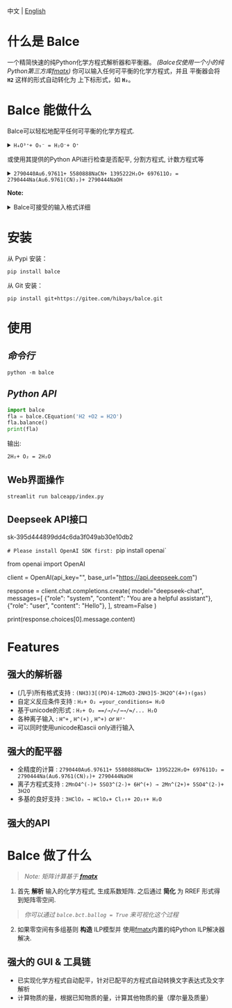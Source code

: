 中文 | [English](README.md)

# 什么是 Balce

一个精简快速的纯Python化学方程式解析器和平衡器。
*(Balce仅使用一个小的纯Python第三方库[fmatx](https://github.com/hibays/fmatx))*
你可以输入任何可平衡的化学方程式，并且
平衡器会将 **`H2`** 这样的形式自动转化为
上下标形式，如 **`H₂`**。

# Balce 能做什么

Balce可以轻松地配平任何可平衡的化学方程式.

<details><summary><code>H₄O³⁺+ O₉⁻ = H₂O⁻+ O⁺</code></summary>

```ShellSession
web模式运行
streamlit run balceapp/index.py

$ python -m balce
Balce v1.2.0
* info = False
* form = uni

Inp[1]: H₄O³⁺+ O₉⁻ = H₂O⁻+ O⁺
Oup[1]: 5H₄O³⁺+ 3O₉⁻ = 10H₂O⁻+ 22O⁺
```

</details>

或使用其提供的Python API进行检查是否配平, 分割方程式, 计数方程式等

<details><summary><code>2790440Au6.97611+ 5580888NaCN+ 1395222H₂O+ 697611O₂ = 2790444Na(Au6.9761(CN)₂)+ 2790444NaOH</code></summary>

```ShellSession
$ python
>>> import balce
>>> balce.CEquation('2790440Au6.97611+ 5580888NaCN+ 1395222H₂O+ 697611O₂ = 2790444Na(Au6.9761(CN)₂)+ 2790444NaOH').check()
True
>>> balce.CEquation('H2+O2=H2O').count()
({'H': 2, 'e': 0, 'O': 2}, {'H': 2, 'O': 1, 'e': 0})
>>>
>>> balce.CEquation('H2+O2=H2O').split()
('H₂+O₂', '=', 'H₂O')
>>> balce.CEquation('H2+O2=H2O').split(to_mal=True)
(['H₂', 'O₂'], '=', ['H₂O'])
>>>
```

</details>

**Note:**

<details><summary>Balce可接受的输入格式详细</summary>

化学方程式的格式与化学课本里的基本相同，详细描述如下：

* 化学方程式由左右两个表达式组成，中间用至少1个等号=、中间带反应条件的2个等号、右箭头→或双向箭头⇋⇌↔⇄⇆⇔隔开
* 如：Mg+O2=△=MgO2，Mg+O2==MgO2, Mg+O2→MgO2
* 表达式由若干部分组成，每部分由整数或空串与化学式组成，部分之间用加号+连接
* 如：2Mg+O2，MgO2
* 化学式由若干部分构成，每部分顺次由项、系数、价数和0至1个上下箭头↑↓构成，部分之间直接连接
* 项是元素或以左右圆括号()或左右方括号[]括起来的或用间隔号·连接的化学式，如[Ru(C10H8N2)3]Cl2·6H2O
* 系数可以是一个整数，小数，unicode下标或空串
* 价数可用以下两种形式描述：
  1. 异或符^或两个连续星号**与左右圆括号()括起来的整数、小数或空串与1个正负号+-的组合的组合
  2. Unicode上标
* 如：MgO3.99, MgO₂；SO4.5²⁻, SO₄**(3.2-), SO₄²⁻, OH⁻, OH^(-)↑；Ca(OH)2, H(SO₄)₂⡀₉⁴⁻↓

</details>

# 安装

从 Pypi 安装：

`pip install balce`

从 Git 安装：

`pip install git+https://gitee.com/hibays/balce.git`

# 使用

## *命令行*

`python -m balce`

## *Python API*

```python
import balce
fla = balce.CEquation('H2 +O2 = H2O')
fla.balance()
print(fla)
```

输出:

```latex
2H₂+ O₂ = 2H₂O
```

## Web界面操作

`streamlit run balceapp/index.py`

## Deepseek API接口

sk-395d444899dd4c6da3f049ab30e10db2

`# Please install OpenAI SDK first: `pip install openai`

from openai import OpenAI

client = OpenAI(api_key="<DeepSeek API Key>", base_url="https://api.deepseek.com")

response = client.chat.completions.create(
    model="deepseek-chat",
    messages=[
        {"role": "system", "content": "You are a helpful assistant"},
        {"role": "user", "content": "Hello"},
    ],
    stream=False
)

print(response.choices[0].message.content)

# Features

## 强大的解析器

* (几乎)所有格式支持 : `(NH3)3[(PO)4·12MoO3·2NH3]5·3H2O^(4+)↑(gas)`
* 自定义反应条件支持 : `H₂+ O₂ =your_conditions= H₂O`
* 基于unicode的形式 : `H₂+ O₂ ==/→/←/→→/⇋/... H₂O`
* 各种离子输入 : `H^+` *,* `H^(+)` *,* `H^+)` *or* `H²⁺`
* 可以同时使用unicode和ascii only进行输入

## 强大的配平器

* 全精度的计算 : `2790440Au6.97611+ 5580888NaCN+ 1395222H₂O+ 697611O₂ = 2790444Na(Au6.9761(CN)₂)+ 2790444NaOH`
* 离子方程式支持 : `2MnO4^(-)+ 5SO3^(2-)+ 6H^(+) → 2Mn^(2+)+ 5SO4^(2-)+ 3H2O`
* 多基的良好支持 : `3HClO₃ → HClO₄+ Cl₂↑+ 2O₂↑+ H₂O`

## 强大的API

# Balce 做了什么

> *Note: 矩阵计算基于 **[fmatx](https://github.com/hibays/fmatx)***

1. 首先 **解析** 输入的化学方程式,
   生成系数矩阵. 之后通过 **简化** 为 RREF
   形式得到矩阵零空间.

> *你可以通过 `balce.bct.ballog = True` 来可视化这个过程*

2. 如果零空间有多组基则 **构造** ILP模型并
   使用[fmatx](fmatx)内置的纯Python ILP解决器解决.

## 强大的 GUI & 工具链

- 已实现化学方程式自动配平，针对已配平的方程式自动转换文字表达式及文字解析
- 计算物质的量，根据已知物质的量，计算其他物质的量（摩尔量及质量）


